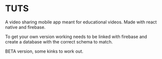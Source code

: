 # TUTS

A video sharing mobile app meant for educational videos. Made with react native and firebase.

To get your own version working needs to be linked with firebase and create a database with the correct schema to match.

BETA version, some kinks to work out.
